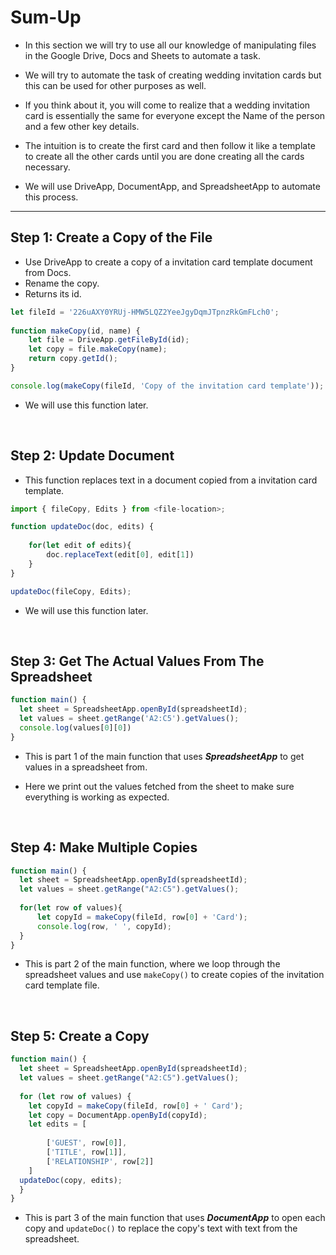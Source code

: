 # Sum-Up 
- In this section we will try to use all our knowledge of manipulating files in the Google Drive, Docs and Sheets to automate a task. <br />

- We will try to automate the task of creating wedding invitation cards but this can be used for other purposes as well.<br />

- If you think about it, you will come to realize that a wedding invitation card is essentially the same for everyone except the Name of the person and a few other key details.

- The intuition is to create the first card and then follow it like a template to create all the other cards until you are done creating all the cards necessary.

- We will use DriveApp, DocumentApp, and SpreadsheetApp to automate this process.
---
## Step 1: Create a Copy of the File
- Use DriveApp to create a copy of a invitation card template document from Docs.
- Rename the copy.
- Returns its id.

```javascript
let fileId = '226uAXY0YRUj-HMW5LQZ2YeeJgyDqmJTpnzRkGmFLch0';
  
function makeCopy(id, name) {
    let file = DriveApp.getFileById(id);
    let copy = file.makeCopy(name);
    return copy.getId();
}

console.log(makeCopy(fileId, 'Copy of the invitation card template'));
```

- We will use this function later. <br />
<br />

## Step 2: Update Document
- This function replaces text in a document copied from a invitation card template.

```javascript
import { fileCopy, Edits } from <file-location>;

function updateDoc(doc, edits) {
    
    for(let edit of edits){
        doc.replaceText(edit[0], edit[1])    
    }
}

updateDoc(fileCopy, Edits);
```
- We will use this function later. <br />
<br />


## Step 3: Get The Actual Values From The Spreadsheet

```javascript
function main() {
  let sheet = SpreadsheetApp.openById(spreadsheetId);
  let values = sheet.getRange('A2:C5').getValues();
  console.log(values[0][0])
}
```
- This is part 1 of the main function that uses <em><strong>SpreadsheetApp</em></strong> to get values in a spreadsheet from. <br />

- Here we print out the values fetched from the sheet to make sure everything is working as expected.
<br />


## Step 4: Make Multiple Copies
```javascript
function main() {
  let sheet = SpreadsheetApp.openById(spreadsheetId);
  let values = sheet.getRange("A2:C5").getValues();
  
  for(let row of values){
      let copyId = makeCopy(fileId, row[0] + 'Card');
      console.log(row, ' ', copyId);
  }
}
```
- This is part 2 of the main function, where we loop through the spreadsheet values and use ```makeCopy()``` to create copies of the invitation card template file. <br />
<br />



## Step 5: Create a Copy
```javascript
function main() {
  let sheet = SpreadsheetApp.openById(spreadsheetId);
  let values = sheet.getRange("A2:C5").getValues();
 
  for (let row of values) {
    let copyId = makeCopy(fileId, row[0] + ' Card');
    let copy = DocumentApp.openById(copyId);
    let edits = [
        
        ['GUEST', row[0]],
        ['TITLE', row[1]],
        ['RELATIONSHIP', row[2]]
    ]
  updateDoc(copy, edits);
  }
}
```
- This is part 3 of the main function that uses <em><strong>DocumentApp</em></strong> to open each copy and ```updateDoc()``` to replace the copy's text with text from the spreadsheet. <br />
<br />
